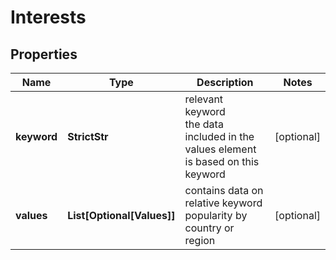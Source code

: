 # Interests


## Properties

| Name | Type | Description | Notes |
|------------ | ------------- | ------------- | -------------|
**keyword** | **StrictStr** | relevant keyword<br>the data included in the values element is based on this keyword |[optional]|
**values** | **List[Optional[Values]]** | contains data on relative keyword popularity by country or region |[optional]|